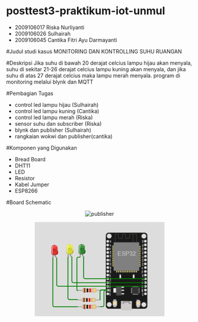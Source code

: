 # posttest3-praktikum-iot-unmul

- 2009106017 Riska Nurliyanti
- 2009106026 Sulhairah
- 2009106045 Cantika Fitri Ayu Darmayanti

#Judul studi kasus
MONITORING DAN KONTROLLING SUHU RUANGAN

#Deskripsi
Jika suhu di bawah 20 derajat celcius lampu hijau akan menyala, 
suhu di sekitar 21-26 derajat celcius lampu kuning akan menyala, 
dan jika suhu di atas 27 derajat celcius maka lampu merah menyala.
program di monitoring melalui blynk dan MQTT

#Pembagian Tugas
- control led lampu hijau (Sulhairah)
- control led lampu kuning (Cantika)
- control led lampu merah (Riska)
- sensor suhu dan subscriber (Riska)
- blynk dan publisher (Sulhairah)
- rangkaian wokwi dan publisher(cantika)

#Komponen yang Digunakan
- Bread Board
- DHT11
- LED
- Resistor
- Kabel Jumper
- ESP8266

#Board Schematic
<p align="center">
  <img src="rpublisher.PNG" width="350" title="publisher">
</p>
<p align="center">
  <img src="subscriber.PNG" width="350" title="subscriber">
</p>

